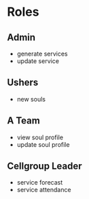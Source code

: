 # Roles

## Admin

 - generate services
 - update service


## Ushers

 - new souls


## A Team

 - view soul profile
 - update soul profile


## Cellgroup Leader

 - service forecast
 - service attendance
